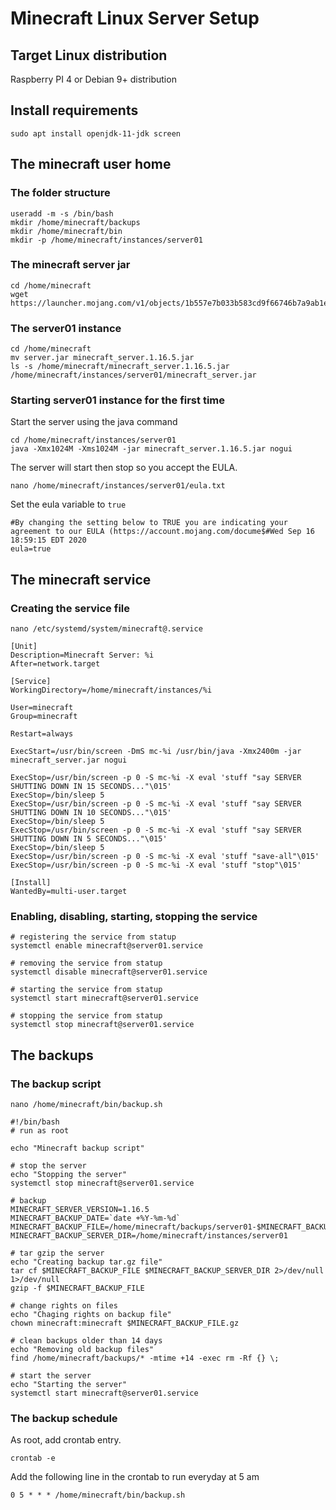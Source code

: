 # Minecraft Linux Server Setup

## Target Linux distribution
Raspberry PI 4 or Debian 9+ distribution

## Install requirements
```
sudo apt install openjdk-11-jdk screen
```

## The minecraft user home

### The folder structure
```
useradd -m -s /bin/bash
mkdir /home/minecraft/backups
mkdir /home/minecraft/bin
mkdir -p /home/minecraft/instances/server01
```

### The minecraft server jar
```
cd /home/minecraft
wget https://launcher.mojang.com/v1/objects/1b557e7b033b583cd9f66746b7a9ab1ec1673ced/server.jar
```

### The server01 instance
```
cd /home/minecraft
mv server.jar minecraft_server.1.16.5.jar
ls -s /home/minecraft/minecraft_server.1.16.5.jar /home/minecraft/instances/server01/minecraft_server.jar
```

### Starting server01 instance for the first time

Start the server using the java command
```
cd /home/minecraft/instances/server01
java -Xmx1024M -Xms1024M -jar minecraft_server.1.16.5.jar nogui
```

The server will start then stop so you accept the EULA.
```
nano /home/minecraft/instances/server01/eula.txt
```

Set the eula variable to `true`
```
#By changing the setting below to TRUE you are indicating your agreement to our EULA (https://account.mojang.com/docume$#Wed Sep 16 18:59:15 EDT 2020
eula=true
```

## The minecraft service

### Creating the service file

```
nano /etc/systemd/system/minecraft@.service
```

```
[Unit]
Description=Minecraft Server: %i
After=network.target

[Service]
WorkingDirectory=/home/minecraft/instances/%i

User=minecraft
Group=minecraft

Restart=always

ExecStart=/usr/bin/screen -DmS mc-%i /usr/bin/java -Xmx2400m -jar minecraft_server.jar nogui

ExecStop=/usr/bin/screen -p 0 -S mc-%i -X eval 'stuff "say SERVER SHUTTING DOWN IN 15 SECONDS..."\015'
ExecStop=/bin/sleep 5
ExecStop=/usr/bin/screen -p 0 -S mc-%i -X eval 'stuff "say SERVER SHUTTING DOWN IN 10 SECONDS..."\015'
ExecStop=/bin/sleep 5
ExecStop=/usr/bin/screen -p 0 -S mc-%i -X eval 'stuff "say SERVER SHUTTING DOWN IN 5 SECONDS..."\015'
ExecStop=/bin/sleep 5
ExecStop=/usr/bin/screen -p 0 -S mc-%i -X eval 'stuff "save-all"\015'
ExecStop=/usr/bin/screen -p 0 -S mc-%i -X eval 'stuff "stop"\015'

[Install]
WantedBy=multi-user.target
```

### Enabling, disabling, starting, stopping the service
```
# registering the service from statup
systemctl enable minecraft@server01.service

# removing the service from statup
systemctl disable minecraft@server01.service

# starting the service from statup
systemctl start minecraft@server01.service

# stopping the service from statup
systemctl stop minecraft@server01.service
```

## The backups

### The backup script
```
nano /home/minecraft/bin/backup.sh
```

```
#!/bin/bash
# run as root

echo "Minecraft backup script"

# stop the server
echo "Stopping the server"
systemctl stop minecraft@server01.service

# backup
MINECRAFT_SERVER_VERSION=1.16.5
MINECRAFT_BACKUP_DATE=`date +%Y-%m-%d`
MINECRAFT_BACKUP_FILE=/home/minecraft/backups/server01-$MINECRAFT_BACKUP_DATE-$MINECRAFT_SERVER_VERSION.tar
MINECRAFT_BACKUP_SERVER_DIR=/home/minecraft/instances/server01

# tar gzip the server
echo "Creating backup tar.gz file"
tar cf $MINECRAFT_BACKUP_FILE $MINECRAFT_BACKUP_SERVER_DIR 2>/dev/null 1>/dev/null
gzip -f $MINECRAFT_BACKUP_FILE

# change rights on files
echo "Chaging rights on backup file"
chown minecraft:minecraft $MINECRAFT_BACKUP_FILE.gz

# clean backups older than 14 days
echo "Removing old backup files"
find /home/minecraft/backups/* -mtime +14 -exec rm -Rf {} \;

# start the server
echo "Starting the server"
systemctl start minecraft@server01.service
```

### The backup schedule

As root, add crontab entry.
```
crontab -e
```

Add the following line in the crontab to run everyday at 5 am
```
0 5 * * * /home/minecraft/bin/backup.sh
```

